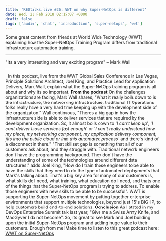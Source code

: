 ```yaml
---
title: 'REDtalks.live #26: WWT on why Super-NetOps is different'
date: Wed, 21 Feb 2018 02:15:07 +0000
draft: false
tags: ['audio', 'chat', 'introduction', 'super-netops', 'wwt']
---
```


Some great content from friends at World Wide Technology (WWT) explaining how the Super-NetOps Training Program differs from traditional infrastructure automation training.

* * *

"Its a very interesting and very exciting program" – Mark Wall

* * *

  In this podcast, live from the WWT Global Sales Conference in Las Vegas, Principle Solutions Architect, Joel King, and Practice Lead for Application Delivery, Mark Wall, explain what the Super-NetOps training program is all about and why its so important. **From the podcast** On the challenges organizations are facing, Mark Wall shares, "What it really boils down to is the infrastructure, the networking infrastructure, traditional IT Operations folks really have a very hard time keeping up with the development side of the organization." Wall continuous, "Theres a big gap in how the infrastructure side is able to deliver services that are required by the development organization. So, it almost boils down to '_I can't keep up_', '_I cant deliver those services fast enough_' or '_I don't really understand how my piece, my networking component, my application delivery component, fits into the public cloud or into this automated process'_ and there's kind of a disconnect in there." "That skillset gap is something that all of our customers ask about, and they struggle with. Traditional network engineers don't have the programming background. They don't have the understanding of some of the technologies around different data structures." adds Joel King, "How do I train those engineers to be able to have the skills that they need to do the type of automated deployments that Mark's talking about. That's a big key area for many of our customers is, what skills do I need, what training, what education do I need, and thats one of the things that the Super-NetOps program is trying to address. To enable those engineers with new skills to be able to be successful". WWT is supporting the Super-NetOps movement by putting together enterprise environments that support multiple technologies, beyond just F5's BIG-IP, to help customers build end-to-end solutions. **Conclusion** As I stated in my DevOps Enterprise Summit talk last year, "Give me a Swiss Army Knife, and MacGyver I do not become". So, its great to see Mark and Joel building upon the initial Super-NetOps program and adding huge value to their customers. Enough from me! Make time to listen to this great podcast here: [WWT on Super-NetOps](http://tec17.libsyn.com/f5-super-devops-training)